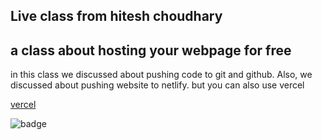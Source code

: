 ## Live class from hitesh choudhary

## a class about hosting your webpage for free

in this class we discussed about pushing code to git and github.
Also, we discussed about pushing website to netlify. but you can also use vercel

[vercel](https://vercel.com)

![badge](https://img.shields.io/badge/Live--class-sunday-green)
